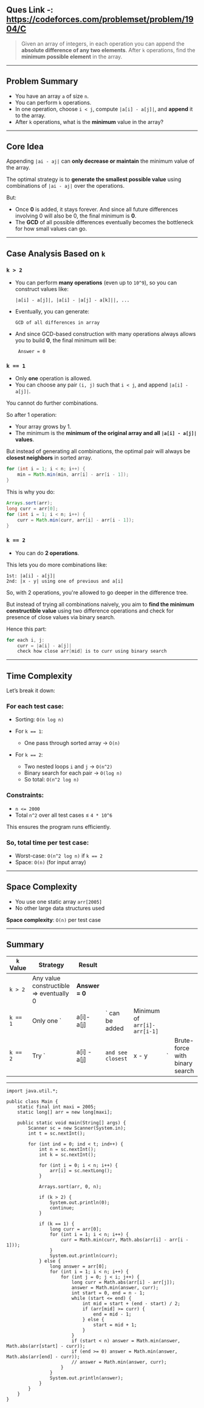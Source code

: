 
## Ques Link -: https://codeforces.com/problemset/problem/1904/C

> Given an array of integers, in each operation you can append the **absolute difference of any two elements**. After `k` operations, find the **minimum possible element** in the array.

---

## **Problem Summary**

* You have an array `a` of size `n`.
* You can perform `k` operations.
* In one operation, choose `i < j`, compute `|a[i] - a[j]|`, and **append** it to the array.
* After `k` operations, what is the **minimum** value in the array?

---

##  Core Idea

Appending `|ai - aj|` can **only decrease or maintain** the minimum value of the array.

The optimal strategy is to **generate the smallest possible value** using combinations of `|ai - aj|` over the operations.

But:

* Once **0** is added, it stays forever. And since all future differences involving 0 will also be 0, the final minimum is **0**.
* The **GCD** of all possible differences eventually becomes the bottleneck for how small values can go.

---

##  Case Analysis Based on `k`

###  `k > 2`

* You can perform **many operations** (even up to `10^9`), so you can construct values like:

  ```
  |a[i] - a[j]|, |a[i] - |a[j] - a[k]||, ...
  ```
* Eventually, you can generate:

  ```
  GCD of all differences in array
  ```
* And since GCD-based construction with many operations always allows you to build **0**, the final minimum will be:

  ```
   Answer = 0
  ```

### `k == 1`

* Only **one** operation is allowed.
* You can choose any pair `(i, j)` such that `i < j`, and append `|a[i] - a[j]|`.

You cannot do further combinations.

So after 1 operation:

* Your array grows by 1.
* The minimum is the **minimum of the original array and all `|a[i] - a[j]|` values**.

But instead of generating all combinations, the optimal pair will always be **closest neighbors** in sorted array.

```java
for (int i = 1; i < n; i++) {
    min = Math.min(min, arr[i] - arr[i - 1]);
}
```

This is why you do:

```java
Arrays.sort(arr);
long curr = arr[0];
for (int i = 1; i < n; i++) {
    curr = Math.min(curr, arr[i] - arr[i - 1]);
}
```

###  `k == 2`

* You can do **2 operations**.

This lets you do more combinations like:

```text
1st: |a[i] - a[j]|
2nd: |x - y| using one of previous and a[i]
```

So, with 2 operations, you're allowed to go deeper in the difference tree.

But instead of trying all combinations naively, you aim to **find the minimum constructible value** using two difference operations and check for presence of close values via binary search.

Hence this part:

```java
for each i, j: 
    curr = |a[i] - a[j]|
    check how close arr[mid] is to curr using binary search
```

---

##  Time Complexity

Let’s break it down:

### For each test case:

* Sorting: `O(n log n)`
* For `k == 1`:

  * One pass through sorted array → `O(n)`
* For `k == 2`:

  * Two nested loops `i` and `j` → `O(n^2)`
  * Binary search for each pair → `O(log n)`
  * So total: `O(n^2 log n)`

### Constraints:

* `n <= 2000`
* Total `n^2` over all test cases ≤ `4 * 10^6`

This ensures the program runs efficiently.

### So, total time per test case:

* Worst-case: `O(n^2 log n)` if `k == 2`
* Space: `O(n)` (for input array)

---

##  Space Complexity

* You use one static array `arr[2005]`
* No other large data structures used

**Space complexity**: `O(n)` per test case

---

##  Summary

| `k` Value | Strategy                               | Result         |                   |                              |    |                                |
| --------- | -------------------------------------- | -------------- | ----------------- | ---------------------------- | -- | ------------------------------ |
| `k > 2`   | Any value constructible ⇒ eventually 0 | **Answer = 0** |                   |                              |    |                                |
| `k == 1`  | Only one \`                            | a\[i]-a\[j]    | \` can be added   | Minimum of `arr[i]-arr[i-1]` |    |                                |
| `k == 2`  | Try \`                                 | a\[i] - a\[j]  | `and see closest` | x - y                        | \` | Brute-force with binary search |

---
```
import java.util.*;
 
public class Main {
    static final int maxi = 2005;
    static long[] arr = new long[maxi];
 
    public static void main(String[] args) {
        Scanner sc = new Scanner(System.in);
        int t = sc.nextInt();
 
        for (int ind = 0; ind < t; ind++) {
            int n = sc.nextInt();
            int k = sc.nextInt();
 
            for (int i = 0; i < n; i++) {
                arr[i] = sc.nextLong();
            }
 
            Arrays.sort(arr, 0, n); 
 
            if (k > 2) {
                System.out.println(0);
                continue;
            }
 
            if (k == 1) {
                long curr = arr[0];
                for (int i = 1; i < n; i++) {
                    curr = Math.min(curr, Math.abs(arr[i] - arr[i - 1]));
                }
                System.out.println(curr);
            } else {
                long answer = arr[0];
                for (int i = 1; i < n; i++) {
                    for (int j = 0; j < i; j++) {
                        long curr = Math.abs(arr[i] - arr[j]);
                        answer = Math.min(answer, curr);
                        int start = 0, end = n - 1;
                        while (start <= end) {
                            int mid = start + (end - start) / 2;
                            if (arr[mid] >= curr) {
                                end = mid - 1;
                            } else {
                                start = mid + 1;
                            }
                        }
                        if (start < n) answer = Math.min(answer, Math.abs(arr[start] - curr));
                        if (end >= 0) answer = Math.min(answer, Math.abs(arr[end] - curr));
                        // answer = Math.min(answer, curr);
                    }
                }
                System.out.println(answer);
            }
        }
    }
}
